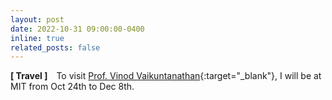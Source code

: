 ```yaml
---
layout: post
date: 2022-10-31 09:00:00-0400
inline: true
related_posts: false
---
```


**[ Travel ]** To visit [Prof. Vinod Vaikuntanathan](http://people.csail.mit.edu/vinodv/){:target="\_blank"}, I will be at MIT from Oct 24th to Dec 8th. 